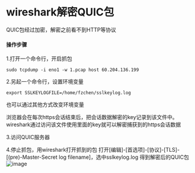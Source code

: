 # wireshark解密QUIC包
QUIC包经过加密，解密之前看不到HTTP等协议
#### 操作步骤
1.打开一个命令行，开启抓包
```
sudo tcpdump -i eno1 -w 1.pcap host 60.204.136.199
```
2.另起一个命令行，设置环境变量
```
export SSLKEYLOGFILE=/home/fzchen/sslkeylog.log
```
也可以通过其他方式改变环境变量

浏览器会在每次https会话结束后，把会话数据解密的key记录到该文件中。wireshark通过访问该文件使用里面的key就可以解密捕获到的https会话数据

3.访问QUIC服务器

4.停止抓包，用wireshark打开抓到的包
打开[编辑]-[首选项]-[协议]-[TLS]-[(pre)-Master-Secret log filename]，选中sslkeylog.log
得到解密后的QUIC包
![image](https://fzchen-picgo.oss-cn-shanghai.aliyuncs.com/Github/learning/20241203042748795.png)
